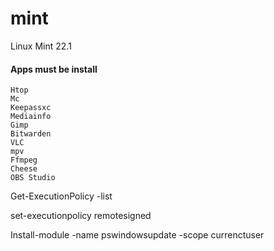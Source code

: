 # mint
Linux Mint 22.1


#### Apps must be install
````
Htop
Mc
Keepassxc
Mediainfo
Gimp
Bitwarden
VLC
mpv
Ffmpeg
Cheese
OBS Studio
````


Get-ExecutionPolicy -list

set-executionpolicy remotesigned

Install-module -name pswindowsupdate -scope currenctuser
